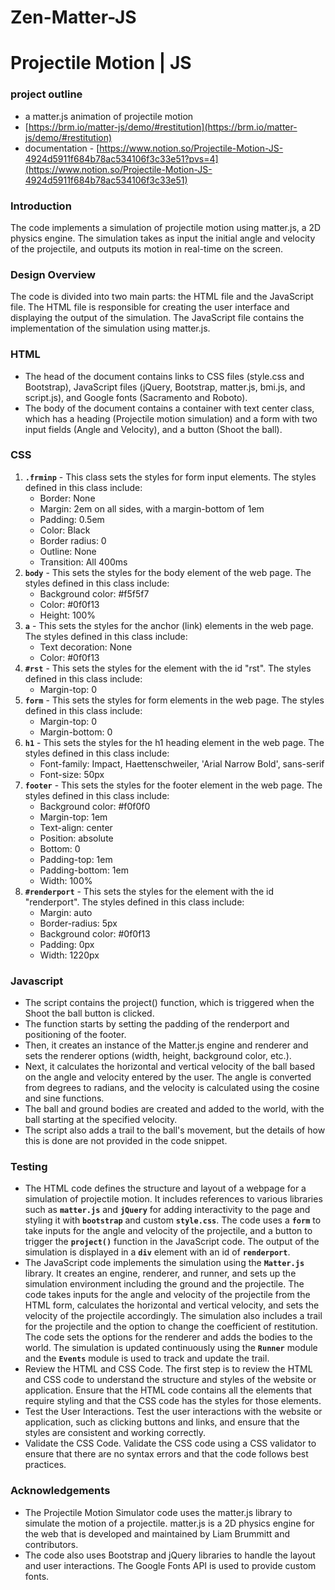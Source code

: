 # Zen-Matter-JS

# Projectile Motion | JS

### project outline

- a matter.js animation of projectile motion
- [https://brm.io/matter-js/demo/#restitution](https://brm.io/matter-js/demo/#restitution)
- documentation - [https://www.notion.so/Projectile-Motion-JS-4924d5911f684b78ac534106f3c33e51?pvs=4](https://www.notion.so/Projectile-Motion-JS-4924d5911f684b78ac534106f3c33e51)

### Introduction

The code implements a simulation of projectile motion using matter.js, a 2D physics engine. The simulation takes as input the initial angle and velocity of the projectile, and outputs its motion in real-time on the screen.

### Design Overview

The code is divided into two main parts: the HTML file and the JavaScript file. The HTML file is responsible for creating the user interface and displaying the output of the simulation. The JavaScript file contains the implementation of the simulation using matter.js.

### HTML

- The head of the document contains links to CSS files (style.css and Bootstrap), JavaScript files (jQuery, Bootstrap, matter.js, bmi.js, and script.js), and Google fonts (Sacramento and Roboto).
- The body of the document contains a container with text center class, which has a heading (Projectile motion simulation) and a form with two input fields (Angle and Velocity), and a button (Shoot the ball).

### CSS

1. **`.frminp`** - This class sets the styles for form input elements. The styles defined in this class include:
    - Border: None
    - Margin: 2em on all sides, with a margin-bottom of 1em
    - Padding: 0.5em
    - Color: Black
    - Border radius: 0
    - Outline: None
    - Transition: All 400ms
2. **`body`** - This sets the styles for the body element of the web page. The styles defined in this class include:
    - Background color: #f5f5f7
    - Color: #0f0f13
    - Height: 100%
3. **`a`** - This sets the styles for the anchor (link) elements in the web page. The styles defined in this class include:
    - Text decoration: None
    - Color: #0f0f13
4. **`#rst`** - This sets the styles for the element with the id "rst". The styles defined in this class include:
    - Margin-top: 0
5. **`form`** - This sets the styles for form elements in the web page. The styles defined in this class include:
    - Margin-top: 0
    - Margin-bottom: 0
6. **`h1`** - This sets the styles for the h1 heading element in the web page. The styles defined in this class include:
    - Font-family: Impact, Haettenschweiler, 'Arial Narrow Bold', sans-serif
    - Font-size: 50px
7. **`footer`** - This sets the styles for the footer element in the web page. The styles defined in this class include:
    - Background color: #f0f0f0
    - Margin-top: 1em
    - Text-align: center
    - Position: absolute
    - Bottom: 0
    - Padding-top: 1em
    - Padding-bottom: 1em
    - Width: 100%
8. **`#renderport`** - This sets the styles for the element with the id "renderport". The styles defined in this class include:
    - Margin: auto
    - Border-radius: 5px
    - Background color: #0f0f13
    - Padding: 0px
    - Width: 1220px

### Javascript

- The script contains the project() function, which is triggered when the Shoot the ball button is clicked.
- The function starts by setting the padding of the renderport and positioning of the footer.
- Then, it creates an instance of the Matter.js engine and renderer and sets the renderer options (width, height, background color, etc.).
- Next, it calculates the horizontal and vertical velocity of the ball based on the angle and velocity entered by the user. The angle is converted from degrees to radians, and the velocity is calculated using the cosine and sine functions.
- The ball and ground bodies are created and added to the world, with the ball starting at the specified velocity.
- The script also adds a trail to the ball's movement, but the details of how this is done are not provided in the code snippet.

### Testing

- The HTML code defines the structure and layout of a webpage for a simulation of projectile motion. It includes references to various libraries such as **`matter.js`** and **`jQuery`** for adding interactivity to the page and styling it with **`bootstrap`** and custom **`style.css`**. The code uses a **`form`** to take inputs for the angle and velocity of the projectile, and a button to trigger the **`project()`** function in the JavaScript code. The output of the simulation is displayed in a **`div`** element with an id of **`renderport`**.
- The JavaScript code implements the simulation using the **`Matter.js`** library. It creates an engine, renderer, and runner, and sets up the simulation environment including the ground and the projectile. The code takes inputs for the angle and velocity of the projectile from the HTML form, calculates the horizontal and vertical velocity, and sets the velocity of the projectile accordingly. The simulation also includes a trail for the projectile and the option to change the coefficient of restitution. The code sets the options for the renderer and adds the bodies to the world. The simulation is updated continuously using the **`Runner`** module and the **`Events`** module is used to track and update the trail.
- Review the HTML and CSS Code. The first step is to review the HTML and CSS code to understand the structure and styles of the website or application. Ensure that the HTML code contains all the elements that require styling and that the CSS code has the styles for those elements.
- Test the User Interactions. Test the user interactions with the website or application, such as clicking buttons and links, and ensure that the styles are consistent and working correctly.
- Validate the CSS Code. Validate the CSS code using a CSS validator to ensure that there are no syntax errors and that the code follows best practices.

### Acknowledgements

- The Projectile Motion Simulator code uses the matter.js library to simulate the motion of a projectile. matter.js is a 2D physics engine for the web that is developed and maintained by Liam Brummitt and contributors.
- The code also uses Bootstrap and jQuery libraries to handle the layout and user interactions. The Google Fonts API is used to provide custom fonts.
